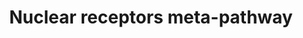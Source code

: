 ---
annotations:
- id: PW:0000004
  parent: regulatory pathway
  type: Pathway Ontology
  value: regulatory pathway
- id: PW:0000716
  parent: signaling pathway
  type: Pathway Ontology
  value: transcription factor mediated signaling pathway
authors:
- Riannefijten
- MaintBot
- Egonw
- Fehrhart
- Mkutmon
- Elisa
- Eweitz
- Susan
citedin:
- link: PMC9377275
- link: PMC9440516
- link: PMC9035641
- link: PMC7850313
- link: PMC7518185
- link: PMC6309236
- link: PMC5085087
description: In the field of molecular biology, nuclear receptors are a class of proteins
  found within cells that are responsible for sensing steroid and thyroid hormones
  and certain other molecules. In response, these receptors work with other proteins
  to regulate the expression of specific genes, thereby controlling the development,
  homeostasis, and metabolism of the organism.  Nuclear receptors have the ability
  to directly bind to DNA and regulate the expression of adjacent genes, hence these
  receptors are classified as transcription factors. The regulation of gene expression
  by nuclear receptors generally only happens when a ligand is present. More specifically,
  ligand binding to a nuclear receptor results in a conformational change in the receptor,
  which, in turn, activates the receptor, resulting in up- or down-regulation of gene
  expression.  A unique property of nuclear receptors that differentiates them from
  other classes of receptors is their ability to directly interact with and control
  the expression of genomic DNA. As a consequence, nuclear receptors play key roles
  in both embryonic development and adult homeostasis. As discussed below, nuclear
  receptors may be classified according to either mechanism or homology. [From Wikipedia,
  the free encyclopedia]
last-edited: 2022-01-11
ndex: 5a590367-8b66-11eb-9e72-0ac135e8bacf
organisms:
- Homo sapiens
redirect_from:
- /index.php/Pathway:WP2882
- /instance/WP2882
revision: null
schema-jsonld:
- '@context': https://schema.org/
  '@id': https://wikipathways.github.io/pathways/WP2882.html
  '@type': Dataset
  creator:
    '@type': Organization
    name: WikiPathways
  description: In the field of molecular biology, nuclear receptors are a class of
    proteins found within cells that are responsible for sensing steroid and thyroid
    hormones and certain other molecules. In response, these receptors work with other
    proteins to regulate the expression of specific genes, thereby controlling the
    development, homeostasis, and metabolism of the organism.  Nuclear receptors have
    the ability to directly bind to DNA and regulate the expression of adjacent genes,
    hence these receptors are classified as transcription factors. The regulation
    of gene expression by nuclear receptors generally only happens when a ligand is
    present. More specifically, ligand binding to a nuclear receptor results in a
    conformational change in the receptor, which, in turn, activates the receptor,
    resulting in up- or down-regulation of gene expression.  A unique property of
    nuclear receptors that differentiates them from other classes of receptors is
    their ability to directly interact with and control the expression of genomic
    DNA. As a consequence, nuclear receptors play key roles in both embryonic development
    and adult homeostasis. As discussed below, nuclear receptors may be classified
    according to either mechanism or homology. [From Wikipedia, the free encyclopedia]
  keywords:
  - ''
  - ABCB1
  - ABCB11
  - ABCB4
  - ABCC2
  - ABCC3
  - ABCC4
  - ABCC5
  - ABCG5
  - ABCG8
  - ABHD2
  - ACAA1
  - ACADM
  - ACOX1
  - ADH7
  - AGER
  - AHR
  - AHRR
  - AIP
  - AKAP13
  - ALAS1
  - ALDH3A1
  - ALOX5AP
  - AMIGO2
  - ANGPTL4
  - ANKRD1
  - APOA1
  - APOA2
  - APOA5
  - APOC3
  - ARL5B
  - ARNT
  - Antioxidant
  - B3GNT5
  - BAAT
  - BAX
  - BHLHE40
  - BIRC2
  - BIRC3
  - BLVRB
  - Bile acid
  - Bile acid &
  - CAP2
  - CBR1
  - CBR3
  - CCL2
  - CCL20
  - CCND1
  - CDC37
  - CDC42EP3
  - CDK1
  - CDK4
  - CDKN1B
  - CDKN1C
  - CES1
  - CES2
  - CES3
  - CES4A
  - CES5A
  - CPEB4
  - CPT1A
  - CPT2
  - CUL1
  - CXCR7
  - CYP1A1
  - CYP1A2
  - CYP1B1
  - CYP2A6
  - CYP2B6
  - CYP2C19
  - CYP2C9
  - CYP3A4
  - CYP3A5
  - CYP3A7
  - CYP4A11
  - CYP4F12
  - CYP7A1
  - CYP8B1
  - Cell proliferation
  - Cholesterol
  - Co-activators
  - DBI
  - DNAJB1
  - DNAJC15
  - DNAJC7
  - DNER
  - Drug and steroid
  - EDN2
  - EGFR
  - EGFR pathway
  - EGR1
  - EHHADH
  - ENC1
  - EP300
  - EPB41L4B
  - EPHA2
  - EPHA3
  - ESR1
  - ETNK2
  - FABP1
  - FASN
  - FGD4
  - FGF13
  - FGF19
  - FGFBP1
  - FKBP5
  - FOXO1
  - FTH1
  - FTL
  - G6PD
  - GADD45B
  - GCC1
  - GCLC
  - GCLM
  - GGT1
  - GPAM
  - GPR115
  - GPR153
  - GPX2
  - GPX3
  - GSR
  - GSTA1
  - GSTA2
  - GSTA3
  - GSTA4
  - GSTA5
  - GSTM1
  - GSTM2
  - GSTM3
  - GSTM4
  - GSTM5
  - GSTP1
  - GSTT1
  - GSTT2
  - Growth and
  - Growth factors
  - HBEGF
  - HES1
  - HGF
  - HMOX1
  - HSP90AA1
  - HSP90AB1
  - HSPA1A
  - Hepatocyte
  - IFNG
  - IGFBP1
  - IL11
  - IL12A
  - IL12B
  - IL17B
  - IL1B
  - IL2
  - IP6K3
  - IRS2
  - Inflammation
  - JUN
  - JUNB
  - JUND
  - KAT2B
  - KEAP1
  - KLK15
  - KTN1
  - LRRC8A
  - Ligand
  - MAFF
  - MAFG
  - ME1
  - MFGE8
  - MGAM
  - MGST1
  - MGST2
  - MGST3
  - MT1IP
  - MYC
  - MYOF
  - Metabolism
  - Multi-drug
  - NAV3
  - NCOA1
  - NCOA2
  - NCOA3
  - NCOA6
  - NFE2L2
  - NFKB2
  - NQO1
  - NR0B2
  - NR1H3
  - NR1H4
  - NR1I2
  - NR1I3
  - NR3C1
  - NRG1
  - NRIP1
  - Nuclear
  - PCK1
  - PDE4B
  - PDGFB
  - PDK4
  - PGD
  - PLK2
  - PLTP
  - PMP2
  - POLK
  - POU5F1
  - PPAR alpha ligand
  - PPARA
  - PPARD
  - PPARGC1A
  - PPP1R14C
  - PPP2R4
  - PRDX1
  - PRDX6
  - PRRG4
  - PSMC5
  - PTGES3
  - PTGR1
  - PTGS2
  - Phase 1
  - Phase 2
  - RGS2
  - RXRA
  - S100P
  - SCD
  - SCNN1A
  - SCP2
  - SDPR
  - SEC14L1
  - SERPINA1
  - SERPINB2
  - SERPINB9
  - SERTAD2
  - SLC10A1
  - SLC19A2
  - SLC26A2
  - SLC27A1
  - SLC27A5
  - SLC2A1
  - SLC2A10
  - SLC2A11
  - SLC2A12
  - SLC2A13
  - SLC2A14
  - SLC2A2
  - SLC2A3
  - SLC2A4
  - SLC2A5
  - SLC2A6
  - SLC2A7
  - SLC2A8
  - SLC2A9
  - SLC39A1
  - SLC39A10
  - SLC39A11
  - SLC39A12
  - SLC39A13
  - SLC39A14
  - SLC39A2
  - SLC39A3
  - SLC39A4
  - SLC39A5
  - SLC39A6
  - SLC39A7
  - SLC39A8
  - SLC39A9
  - SLC5A1
  - SLC5A10
  - SLC5A11
  - SLC5A12
  - SLC5A2
  - SLC5A3
  - SLC5A4
  - SLC5A5
  - SLC5A6
  - SLC5A7
  - SLC5A8
  - SLC5A9
  - SLC6A1
  - SLC6A11
  - SLC6A13
  - SLC6A14
  - SLC6A15
  - SLC6A16
  - SLC6A17
  - SLC6A18
  - SLC6A19
  - SLC6A2
  - SLC6A20
  - SLC6A3
  - SLC6A4
  - SLC6A5
  - SLC6A6
  - SLC6A7
  - SLC6A8
  - SLC6A9
  - SLC7A11
  - SLC7A5
  - SLCO1B1
  - SLCO2B1
  - SMARCA1
  - SMC1A
  - SNAI2
  - SOD3
  - SP1
  - SPINK13
  - SPRY1
  - SQSTM1
  - SRC
  - SREBF1
  - SRGN
  - SRPX2
  - SRXN1
  - STAT3
  - STOM
  - SULT1A1
  - SULT2A1
  - Signal
  - TGFA
  - TGFB1
  - TGFB2
  - TGFBR2
  - TGFBR3
  - THBD
  - TNF
  - TNFAIP3
  - TNS4
  - TSC22D3
  - TXN
  - TXNRD1
  - TXNRD3
  - Transcription
  - Transport
  - UGT1A1
  - UGT1A3
  - UGT1A4
  - UGT1A6
  - UGT1A7
  - UGT1A9
  - UGT2B4
  - UGT2B7
  - Unknown
  - VDR
  - ZIC2
  - and apoptosis
  - and differentiation
  - and receptors
  - apoptosis
  - beta-oxidation
  - bile acid
  - catabolism
  - conjugation
  - detoxification
  - factors
  - fatty acid
  - lipoprotein
  - metabolism
  - mitochondrial
  - neosynthesis
  - omega-oxidation
  - p23
  - peroxisomal
  - proliferation
  - proteins
  - receptors
  - resistance
  - transduction
  - transport
  - xenobiotics transport
  license: CC0
  name: Nuclear receptors meta-pathway
seo: CreativeWork
title: Nuclear receptors meta-pathway
wpid: WP2882
---
